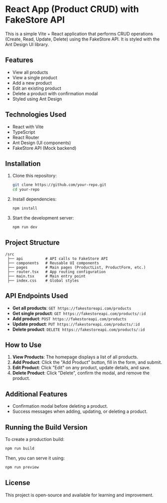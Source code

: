 # React App (Product CRUD)  with FakeStore API
This is a simple Vite + React application that performs CRUD operations (Create, Read, Update, Delete) using the FakeStore API. It is styled with the Ant Design UI library.

## Features
- View all products
- View a single product
- Add a new product
- Edit an existing product
- Delete a product with confirmation modal
- Styled using Ant Design

## Technologies Used
- React with Vite
- TypeScript
- React Router
- Ant Design (UI components)
- FakeStore API (Mock backend)

## Installation
1. Clone this repository:
   ```sh
   git clone https://github.com/your-repo.git
   cd your-repo
   ```
2. Install dependencies:
   ```sh
   npm install
   ```
3. Start the development server:
   ```sh
   npm run dev
   ```

## Project Structure
```
/src
 ├── api          # API calls to FakeStore API
 ├── components   # Reusable UI components
 ├── pages        # Main pages (ProductList, ProductForm, etc.)
 ├── router.tsx   # App routing configuration
 ├── main.tsx     # Main entry point
 ├── index.css    # Global styles
```

## API Endpoints Used
- **Get all products**: `GET https://fakestoreapi.com/products`
- **Get single product**: `GET https://fakestoreapi.com/products/:id`
- **Add product**: `POST https://fakestoreapi.com/products`
- **Update product**: `PUT https://fakestoreapi.com/products/:id`
- **Delete product**: `DELETE https://fakestoreapi.com/products/:id`

## How to Use
1. **View Products**: The homepage displays a list of all products.
2. **Add Product**: Click the "Add Product" button, fill in the form, and submit.
3. **Edit Product**: Click "Edit" on any product, update details, and save.
4. **Delete Product**: Click "Delete", confirm the modal, and remove the product.

## Additional Features
- Confirmation modal before deleting a product.
- Success messages when adding, updating, or deleting a product.

## Running the Build Version
To create a production build:
```sh
npm run build
```

Then, you can serve it using:
```sh
npm run preview
```

## License
This project is open-source and available for learning and improvement.

